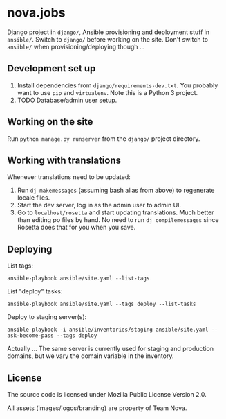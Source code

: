 # nova.jobs

Django project in `django/`, Ansible provisioning and deployment stuff in `ansible/`. Switch to `django/` before working on the site. Don't switch to `ansible/` when provisioning/deploying though ...


## Development set up

1. Install dependencies from `django/requirements-dev.txt`. You probably want to use `pip` and `virtualenv`. Note this is a Python 3 project.
2. TODO Database/admin user setup.


## Working on the site

Run `python manage.py runserver` from the `django/` project directory.


## Working with translations

Whenever translations need to be updated:

1. Run `dj makemessages` (assuming bash alias from above) to regenerate locale files.
2. Start the dev server, log in as the admin user to admin UI.
3. Go to `localhost/rosetta` and start updating translations. Much better than editing po files by hand. No need to run `dj compilemessages` since Rosetta does that for you when you save.


## Deploying

List tags:

`ansible-playbook ansible/site.yaml --list-tags`

List "deploy" tasks:

`ansible-playbook ansible/site.yaml --tags deploy --list-tasks`

Deploy to staging server(s):

`ansible-playbook -i ansible/inventories/staging ansible/site.yaml --ask-become-pass --tags deploy`

Actually ... The same server is currently used for staging and production domains, but we vary the domain variable in the inventory.


## License

The source code is licensed under Mozilla Public License Version 2.0.

All assets (images/logos/branding) are property of Team Nova.
